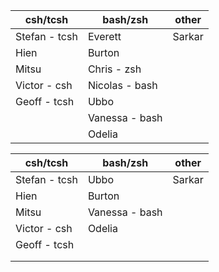 
| csh/tcsh      | bash/zsh       | other  |
| ------------- | -------------- | ------ |
| Stefan - tcsh | Everett        | Sarkar |
| Hien          | Burton         |        |
| Mitsu         | Chris - zsh    |        |
| Victor - csh  | Nicolas - bash |        |
| Geoff - tcsh  | Ubbo           |        |
|               | Vanessa - bash |        |
|               | Odelia         |        |

| csh/tcsh      | bash/zsh       | other  |
| ------------- | -------------- | ------ |
| Stefan - tcsh | Ubbo           | Sarkar |
| Hien          | Burton         |        |
| Mitsu         | Vanessa - bash |        |
| Victor - csh  | Odelia         |        |
| Geoff - tcsh  |                |        |
|               |                |        |
|               |                |        |

